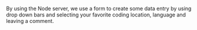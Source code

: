 By using the Node server, we use a form to create some data entry by using drop down bars and selecting your favorite coding location, language and leaving a comment.
